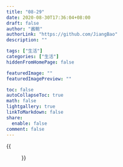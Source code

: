 ```yaml
---
title: "08-29"
date: 2020-08-30T17:36:04+08:00
draft: false
author: "酱鲍"
authorLink: "https://github.com/JiangBao"
description: ""

tags: ["生活"]
categories: ["生活"]
hiddenFromHomePage: false

featuredImage: ""
featuredImagePreview: ""

toc: false
autoCollapseToc: true
math: false
lightgallery: true
linkToMarkdown: false
share:
  enable: false
comment: false
---
```


<!--more-->

{{<figure src="https://jiangbao-1258001083.cos.ap-shanghai.myqcloud.com/paopao20200829.jpg">}}
